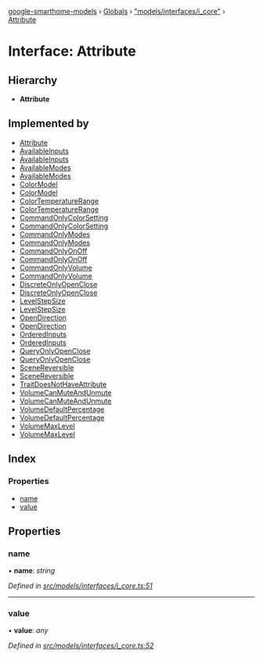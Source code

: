 [google-smarthome-models](../README.md) › [Globals](../globals.md) › ["models/interfaces/i_core"](../modules/_models_interfaces_i_core_.md) › [Attribute](_models_interfaces_i_core_.attribute.md)

# Interface: Attribute

## Hierarchy

* **Attribute**

## Implemented by

* [Attribute](../classes/_models_core_.attribute.md)
* [AvailableInputs](../classes/_models_traits_inputselector_inputselector_attributes_.availableinputs.md)
* [AvailableInputs](../classes/_models_traits_inputselector_inputselector_attributes_.availableinputs.md)
* [AvailableModes](../classes/_models_traits_modes_modes_attributes_.availablemodes.md)
* [AvailableModes](../classes/_models_traits_modes_modes_attributes_.availablemodes.md)
* [ColorModel](../classes/_models_traits_colorsetting_colorsetting_attributes_.colormodel.md)
* [ColorModel](../classes/_models_traits_colorsetting_colorsetting_attributes_.colormodel.md)
* [ColorTemperatureRange](../classes/_models_traits_colorsetting_colorsetting_attributes_.colortemperaturerange.md)
* [ColorTemperatureRange](../classes/_models_traits_colorsetting_colorsetting_attributes_.colortemperaturerange.md)
* [CommandOnlyColorSetting](../classes/_models_traits_colorsetting_colorsetting_attributes_.commandonlycolorsetting.md)
* [CommandOnlyColorSetting](../classes/_models_traits_colorsetting_colorsetting_attributes_.commandonlycolorsetting.md)
* [CommandOnlyModes](../classes/_models_traits_modes_modes_attributes_.commandonlymodes.md)
* [CommandOnlyModes](../classes/_models_traits_modes_modes_attributes_.commandonlymodes.md)
* [CommandOnlyOnOff](../classes/_models_traits_onoff_onoff_attributes_.commandonlyonoff.md)
* [CommandOnlyOnOff](../classes/_models_traits_onoff_onoff_attributes_.commandonlyonoff.md)
* [CommandOnlyVolume](../classes/_models_traits_volume_volume_attributes_.commandonlyvolume.md)
* [CommandOnlyVolume](../classes/_models_traits_volume_volume_attributes_.commandonlyvolume.md)
* [DiscreteOnlyOpenClose](../classes/_models_traits_openclose_openclose_attributes_.discreteonlyopenclose.md)
* [DiscreteOnlyOpenClose](../classes/_models_traits_openclose_openclose_attributes_.discreteonlyopenclose.md)
* [LevelStepSize](../classes/_models_traits_volume_volume_attributes_.levelstepsize.md)
* [LevelStepSize](../classes/_models_traits_volume_volume_attributes_.levelstepsize.md)
* [OpenDirection](../classes/_models_traits_openclose_openclose_attributes_.opendirection.md)
* [OpenDirection](../classes/_models_traits_openclose_openclose_attributes_.opendirection.md)
* [OrderedInputs](../classes/_models_traits_inputselector_inputselector_attributes_.orderedinputs.md)
* [OrderedInputs](../classes/_models_traits_inputselector_inputselector_attributes_.orderedinputs.md)
* [QueryOnlyOpenClose](../classes/_models_traits_openclose_openclose_attributes_.queryonlyopenclose.md)
* [QueryOnlyOpenClose](../classes/_models_traits_openclose_openclose_attributes_.queryonlyopenclose.md)
* [SceneReversible](../classes/_models_traits_scene_scene_attributes_.scenereversible.md)
* [SceneReversible](../classes/_models_traits_scene_scene_attributes_.scenereversible.md)
* [TraitDoesNotHaveAttribute](../classes/_models_core_.traitdoesnothaveattribute.md)
* [VolumeCanMuteAndUnmute](../classes/_models_traits_volume_volume_attributes_.volumecanmuteandunmute.md)
* [VolumeCanMuteAndUnmute](../classes/_models_traits_volume_volume_attributes_.volumecanmuteandunmute.md)
* [VolumeDefaultPercentage](../classes/_models_traits_volume_volume_attributes_.volumedefaultpercentage.md)
* [VolumeDefaultPercentage](../classes/_models_traits_volume_volume_attributes_.volumedefaultpercentage.md)
* [VolumeMaxLevel](../classes/_models_traits_volume_volume_attributes_.volumemaxlevel.md)
* [VolumeMaxLevel](../classes/_models_traits_volume_volume_attributes_.volumemaxlevel.md)

## Index

### Properties

* [name](_models_interfaces_i_core_.attribute.md#name)
* [value](_models_interfaces_i_core_.attribute.md#value)

## Properties

###  name

• **name**: *string*

*Defined in [src/models/interfaces/i_core.ts:51](https://github.com/galactic1969/google-smarthome-models/blob/633871f/src/models/interfaces/i_core.ts#L51)*

___

###  value

• **value**: *any*

*Defined in [src/models/interfaces/i_core.ts:52](https://github.com/galactic1969/google-smarthome-models/blob/633871f/src/models/interfaces/i_core.ts#L52)*
